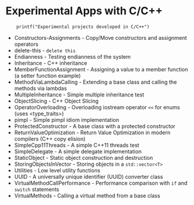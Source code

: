 Experimental Apps with C/C++
==============

```
    printf("Experimental projects developed in C/C++")
```

* Constructors-Assignments - Copy/Move constructors and assignment operators
* delete-this - `delete this`
* Endianness - Testing endianness of the system
* Inheritance - C++ inheritance
* MemberFunctionAssignment - Assigning a value to a member function (a setter function example)
* MethodViaLambdaCalling - Extending a base class and calling the methods via lambdas
* MultipleInheritance - Simple multiple inheritance test
* ObjectSlicing - C++ Object Slicing
* OperatorOverloading - Overloading iostream operator `<<` for enums (uses <type_traits>)
* pimpl - Simple pimpl idiom implementation
* ProtectedConstructor - A base class with a protected constructor
* ReturnValueOptimization - Return Value Optimization in modern compilers (C++ copy elision)
* SimpleCpp11Threads - A simple C++11 threads test
* SimpleDelegate - A simple delegate implementation
* StaticObject - Static object construction and destruction
* StoringObjectsInVector - Storing objects in a `std::vector<T>`
* Utilities - Low level utility functions
* UUID - A universally unique identifier (UUID) converter class
* VirtualMethodCallPerformance - Performance comparison with `if` and `switch` statements
* VirtualMethods - Calling a virtual method from a base class
